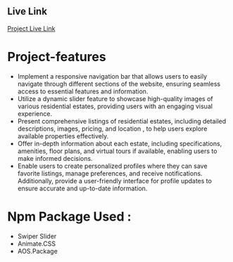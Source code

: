 
## Live Link
[ Project Live Link](https://residential-11da6.web.app/)



# Project-features

* Implement a responsive navigation bar that allows users to easily navigate through different sections of the website, ensuring seamless access to essential features and information.
* Utilize a dynamic slider feature to showcase high-quality images of various residential estates, providing 
  users with an engaging visual experience.
* Present comprehensive listings of residential estates, including detailed descriptions, images, pricing,  and location , to help users explore available properties effectively.
* Offer in-depth information about each estate, including specifications, amenities, floor plans, and virtual tours if available, enabling users to make informed decisions.
* Enable users to create personalized profiles where they can save favorite listings, manage preferences, and receive notifications. Additionally, provide a user-friendly interface for profile updates to ensure accurate and up-to-date information.



# Npm Package Used :

* Swiper Slider
* Animate.CSS
* AOS.Package






